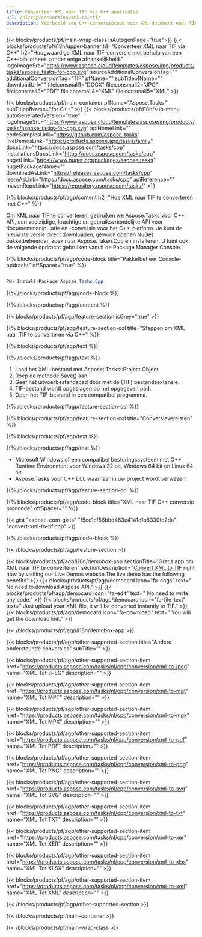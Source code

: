 ```yaml
---
title: Converteer XML naar TIF via C++ applicatie 
url: /nl/cpp/conversion/xml-to-tif/ 
description: Voorbeeld van C++-conversiecode voor XML-document naar TIF-indeling. Gebruik voorbeeldcode voor batch-XML naar TIF-conversie binnen elke C++-toepassing.
---
```


{{< blocks/products/pf/main-wrap-class isAutogenPage="true">}}
{{< blocks/products/pf/i18n/upper-banner h1="Converteer XML naar TIF via C++" h2="Hoogwaardige XML naar TIF-conversie met behulp van een C++-bibliotheek zonder enige afhankelijkheid." logoImageSrc="https://www.aspose.cloud/templates/aspose/img/products/tasks/aspose_tasks-for-cpp.svg" sourceAdditionalConversionTag="" additionalConversionTag="TIF" pfName="" subTitlepfName="" downloadUrl="" fileiconsmall1="DOCX" fileiconsmall2="JPG" fileiconsmall3="PDF" fileiconsmall4="XML" fileiconsmall5="XML" >}}

{{< blocks/products/pf/main-container pfName="Aspose.Tasks " subTitlepfName="for C++" >}}
{{< blocks/products/pf/i18n/sub-menu autoGeneratedVersion="true" logoImageSrc="https://www.aspose.cloud/templates/aspose/img/products/tasks/aspose_tasks-for-cpp.svg" apiHomeLink="" codeSamplesLink="https://github.com/aspose-tasks" liveDemosLink="https://products.aspose.app/tasks/family" docsLink="https://docs.aspose.com/tasks/cpp" installationsDocsLink="https://docs.aspose.com/tasks/cpp" nugetLink="https://www.nuget.org/packages/aspose.tasks" nugetPackageName="" downloadAsLink="https://releases.aspose.com/tasks/cpp" learnAsLink="https://docs.aspose.com/tasks/cpp" apiReference="" mavenRepoLink="https://repository.aspose.com/tasks/" >}}

{{% blocks/products/pf/agp/content h2="Hoe XML naar TIF te converteren met C++" %}}

 Om XML naar TIF te converteren, gebruiken we
 [Aspose.Tasks voor C++](https://products.aspose.com/tasks/cpp)
 API, een veelzijdige, krachtige en gebruiksvriendelijke API voor documentmanipulatie en -conversie voor het C++-platform. Je kunt de nieuwste versie direct downloaden, gewoon openen
 [NuGet](https://www.nuget.org/packages/aspose.tasks)
 pakketbeheerder, zoek naar
 Aspose.Taken.Cpp
 en installeren. U kunt ook de volgende opdracht gebruiken vanuit de Package Manager Console.

{{% blocks/products/pf/agp/code-block title="Pakketbeheer Console-opdracht" offSpacer="true" %}}

```cs

PM> Install-Package Aspose.Tasks.Cpp

```

{{% /blocks/products/pf/agp/code-block %}}

{{% /blocks/products/pf/agp/content %}}

{{< blocks/products/pf/agp/feature-section isGrey="true" >}}

{{% blocks/products/pf/agp/feature-section-col title="Stappen om XML naar TIF te converteren via C++" %}}

{{% blocks/products/pf/agp/text %}}


{{% /blocks/products/pf/agp/text %}}

1. Laad het XML-bestand met Aspose::Tasks::Project Object.
1. Roep de methode Save() aan.
1. Geef het uitvoerbestandspad door met de (TIF) bestandsextensie.
1. TIF-bestand wordt opgeslagen op het opgegeven pad.
1. Open het TIF-bestand in een compatibel programma.

{{% /blocks/products/pf/agp/feature-section-col %}}

{{% blocks/products/pf/agp/feature-section-col title="Conversievereisten" %}}

{{% blocks/products/pf/agp/text %}}


{{% /blocks/products/pf/agp/text %}}

- Microsoft Windows of een compatibel besturingssysteem met C++ Runtime Environment voor Windows 32 bit, Windows 64 bit en Linux 64 bit.
- Aspose.Tasks voor C++ DLL waarnaar in uw project wordt verwezen.

{{% /blocks/products/pf/agp/feature-section-col %}}

{{% blocks/products/pf/agp/code-block title="XML naar TIF C++ conversie broncode" offSpacer="" %}}

{{< gist "aspose-com-gists" "f5ce1cf56bbd463e4141c1b8330fc2da" "convert-xml-to-tif.cpp" >}}

{{% /blocks/products/pf/agp/code-block %}}

{{< /blocks/products/pf/agp/feature-section >}}

<!-- aboutfile Starts -->

{{< blocks/products/pf/agp/i18n/demobox-app sectionTitle="Gratis app om XML naar TIF te converteren" sectionDescription="[Convert XML to TIF](https://products.aspose.app/tasks/conversion/xml-to-tif) right now by visiting our Live Demos website.The live demo has the following benefits" >}}
        {{< blocks/products/pf/agp/democard icon="fa-cogs" text=" No need to download Aspose API." >}}
        {{< blocks/products/pf/agp/democard icon="fa-edit" text=" No need to write any code." >}}
        {{< blocks/products/pf/agp/democard icon="fa-file-text" text=" Just upload your XML file, it will be converted instantly to TIF." >}}
        {{< blocks/products/pf/agp/democard icon="fa-download" text=" You will get the download link." >}}

{{< /blocks/products/pf/agp/i18n/demobox-app >}}

<!-- aboutfile Ends -->

{{< blocks/products/pf/agp/other-supported-section title="Andere ondersteunde conversies" subTitle="" >}}

{{< blocks/products/pf/agp/other-supported-section-item href="https://products.aspose.com/tasks/nl/cpp/conversion/xml-to-jpeg" name="XML Tot JPEG" description="" >}}

{{< blocks/products/pf/agp/other-supported-section-item href="https://products.aspose.com/tasks/nl/cpp/conversion/xml-to-mpt" name="XML Tot MPT" description="" >}}

{{< blocks/products/pf/agp/other-supported-section-item href="https://products.aspose.com/tasks/nl/cpp/conversion/xml-to-mpx" name="XML Tot MPX" description="" >}}

{{< blocks/products/pf/agp/other-supported-section-item href="https://products.aspose.com/tasks/nl/cpp/conversion/xml-to-pdf" name="XML Tot PDF" description="" >}}

{{< blocks/products/pf/agp/other-supported-section-item href="https://products.aspose.com/tasks/nl/cpp/conversion/xml-to-png" name="XML Tot PNG" description="" >}}

{{< blocks/products/pf/agp/other-supported-section-item href="https://products.aspose.com/tasks/nl/cpp/conversion/xml-to-svg" name="XML Tot SVG" description="" >}}

{{< blocks/products/pf/agp/other-supported-section-item href="https://products.aspose.com/tasks/nl/cpp/conversion/xml-to-txt" name="XML Tot TXT" description="" >}}

{{< blocks/products/pf/agp/other-supported-section-item href="https://products.aspose.com/tasks/nl/cpp/conversion/xml-to-xer" name="XML Tot XER" description="" >}}

{{< blocks/products/pf/agp/other-supported-section-item href="https://products.aspose.com/tasks/nl/cpp/conversion/xml-to-xlsx" name="XML Tot XLSX" description="" >}}

{{< blocks/products/pf/agp/other-supported-section-item href="https://products.aspose.com/tasks/nl/cpp/conversion/xml-to-xml" name="XML Tot XML" description="" >}}



{{< /blocks/products/pf/agp/other-supported-section >}}

{{< /blocks/products/pf/main-container >}}
    
{{< /blocks/products/pf/main-wrap-class >}}